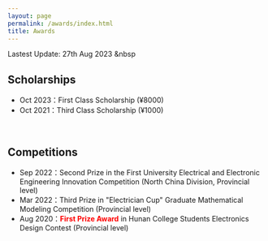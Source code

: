 ```yaml
---
layout: page
permalink: /awards/index.html
title: Awards
---
```


Lastest Update: 27th Aug 2023 &nbsp

## Scholarships

- Oct 2023：First Class Scholarship (¥8000)
- Oct 2021：Third Class Scholarship (¥1000)
<br>

## Competitions

- Sep 2022：Second Prize in the First University Electrical and Electronic Engineering Innovation Competition (North China Division, Provincial level)
- Mar 2022：Third Prize in "Electrician Cup" Graduate Mathematical Modeling Competition (Provincial level)
- Aug 2020：**<font color='red'>First Prize Award</font>** in Hunan College Students Electronics Design Contest (Provincial level)
<br>

